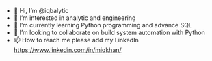 - 👋 Hi, I’m @iqbalytic
- 👀 I’m interested in analytic and engineering
- 🌱 I’m currently learning Python programming and advance SQL
- 💞️ I’m looking to collaborate on build system automation with Python
- 📫 How to reach me please add my LinkedIn https://www.linkedin.com/in/miqkhan/

<!---
iqbalytic/iqbalytic is a ✨ special ✨ repository because its `README.md` (this file) appears on your GitHub profile.
You can click the Preview link to take a look at your changes.
--->
